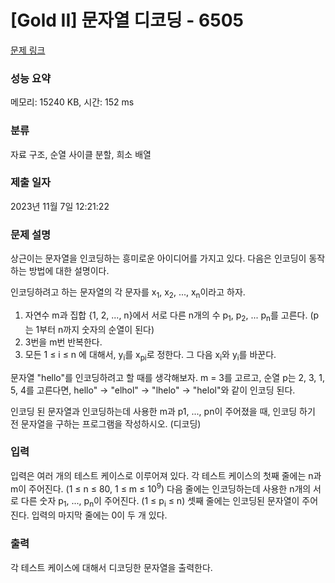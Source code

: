 # [Gold II] 문자열 디코딩 - 6505 

[문제 링크](https://www.acmicpc.net/problem/6505) 

### 성능 요약

메모리: 15240 KB, 시간: 152 ms

### 분류

자료 구조, 순열 사이클 분할, 희소 배열

### 제출 일자

2023년 11월 7일 12:21:22

### 문제 설명

<p>상근이는 문자열을 인코딩하는 흥미로운 아이디어를 가지고 있다. 다음은 인코딩이 동작하는 방법에 대한 설명이다.</p>

<p>인코딩하려고 하는 문자열의 각 문자를 x<sub>1</sub>, x<sub>2</sub>, ..., x<sub>n</sub>이라고 하자.</p>

<ol>
	<li>자연수 m과 집합 {1, 2, ..., n}에서 서로 다른 n개의 수 p<sub>1</sub>, p<sub>2</sub>, ... p<sub>n</sub>를 고른다. (p는 1부터 n까지 숫자의 순열이 된다)</li>
	<li>3번을 m번 반복한다.</li>
	<li>모든 1 ≤ i ≤ n 에 대해서, y<sub>i</sub>를 x<sub>pi</sub>로 정한다. 그 다음 x<sub>i</sub>와 y<sub>i</sub>를 바꾼다.</li>
</ol>

<p>문자열 "hello"를 인코딩하려고 할 때를 생각해보자. m = 3를 고르고, 순열 p는 2, 3, 1, 5, 4를 고른다면, hello" -> "elhol" -> "lhelo" -> "helol"와 같이 인코딩 된다.</p>

<p>인코딩 된 문자열과 인코딩하는데 사용한 m과 p1, ..., pn이 주어졌을 때, 인코딩 하기 전 문자열을 구하는 프로그램을 작성하시오. (디코딩)</p>

### 입력 

 <p>입력은 여러 개의 테스트 케이스로 이루어져 있다. 각 테스트 케이스의 첫째 줄에는 n과 m이 주어진다. (1 ≤ n ≤ 80, 1 ≤ m ≤ 10<sup>9</sup>) 다음 줄에는 인코딩하는데 사용한 n개의 서로 다른 숫자 p<sub>1</sub>, ..., p<sub>n</sub>이 주어진다. (1 ≤ p<sub>i</sub> ≤ n) 셋째 줄에는 인코딩된 문자열이 주어진다. 입력의 마지막 줄에는 0이 두 개 있다.</p>

### 출력 

 <p>각 테스트 케이스에 대해서 디코딩한 문자열을 출력한다.</p>

